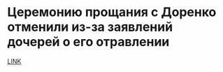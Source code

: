 # Церемонию прощания с Доренко отменили из-за заявлений дочерей о его отравлении



[LINK](https://varlamov.ru/3431766.html)